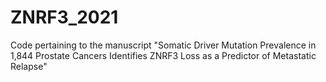 # ZNRF3_2021
Code pertaining to the manuscript "Somatic Driver Mutation Prevalence in 1,844 Prostate Cancers Identifies ZNRF3 Loss as a Predictor of Metastatic Relapse"
